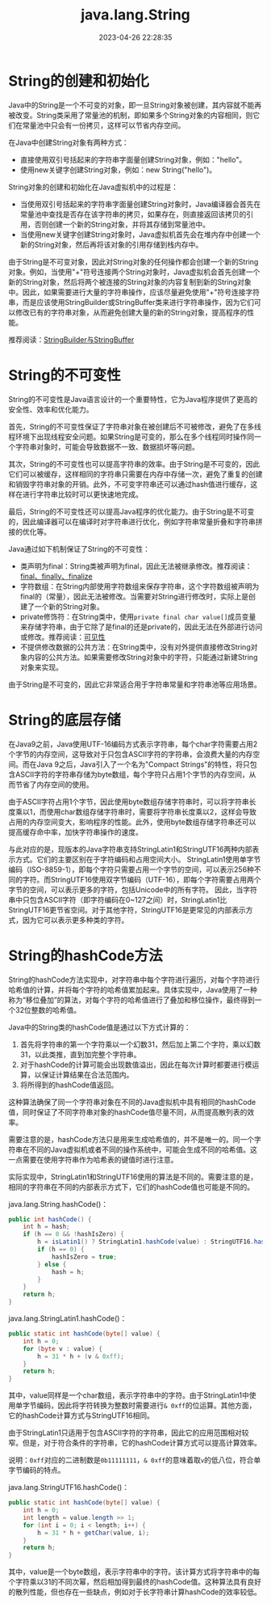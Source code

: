 ﻿---
title: java.lang.String
date: 2023-04-26 22:28:35
summary: 本文分享java.lang.String的核心知识。
tags:
- Java
categories:
- Java
---

# String的创建和初始化

Java中的String是一个不可变的对象，即一旦String对象被创建，其内容就不能再被改变。String类采用了常量池的机制，即如果多个String对象的内容相同，则它们在常量池中只会有一份拷贝，这样可以节省内存空间。

在Java中创建String对象有两种方式：
- 直接使用双引号括起来的字符串字面量创建String对象，例如："hello"。
- 使用new关键字创建String对象，例如：new String("hello")。

String对象的创建和初始化在Java虚拟机中的过程是：
- 当使用双引号括起来的字符串字面量创建String对象时，Java编译器会首先在常量池中查找是否存在该字符串的拷贝，如果存在，则直接返回该拷贝的引用，否则创建一个新的String对象，并将其存储到常量池中。
- 当使用new关键字创建String对象时，Java虚拟机首先会在堆内存中创建一个新的String对象，然后再将该对象的引用存储到栈内存中。

由于String是不可变对象，因此对String对象的任何操作都会创建一个新的String对象。例如，当使用"+"符号连接两个String对象时，Java虚拟机会首先创建一个新的String对象，然后将两个被连接的String对象的内容复制到新的String对象中。因此，如果需要进行大量的字符串操作，应该尽量避免使用"+"符号连接字符串，而是应该使用StringBuilder或StringBuffer类来进行字符串操作，因为它们可以修改已有的字符串对象，从而避免创建大量的新的String对象，提高程序的性能。

推荐阅读：[StringBuilder与StringBuffer](https://blankspace.blog.csdn.net/article/details/129968838)

# String的不可变性

String的不可变性是Java语言设计的一个重要特性，它为Java程序提供了更高的安全性、效率和优化能力。

首先，String的不可变性保证了字符串对象在被创建后不可被修改，避免了在多线程环境下出现线程安全问题。如果String是可变的，那么在多个线程同时操作同一个字符串对象时，可能会导致数据不一致、数据损坏等问题。

其次，String的不可变性也可以提高字符串的效率。由于String是不可变的，因此它们可以被缓存，这样相同的字符串只需要在内存中存储一次，避免了重复的创建和销毁字符串对象的开销。此外，不可变字符串还可以通过hash值进行缓存，这样在进行字符串比较时可以更快速地完成。

最后，String的不可变性还可以提高Java程序的优化能力。由于String是不可变的，因此编译器可以在编译时对字符串进行优化，例如字符串常量折叠和字符串拼接的优化等。

Java通过如下机制保证了String的不可变性：
- 类声明为final：String类被声明为final，因此无法被继承修改。推荐阅读：[final、finally、finalize](https://blankspace.blog.csdn.net/article/details/130036796)
- 字符数组：在String内部使用字符数组来保存字符串，这个字符数组被声明为final的（常量），因此无法被修改。当需要对String进行修改时，实际上是创建了一个新的String对象。
- private修饰符：在String类中，使用`private final char value[]`成员变量来存储字符串，由于它除了是final的还是private的，因此无法在外部进行访问或修改。推荐阅读：[可见性](https://blankspace.blog.csdn.net/article/details/114701507)
- 不提供修改数据的公共方法：在String类中，没有对外提供直接修改String对象内容的公共方法。如果需要修改String对象中的字符，只能通过新建String对象来实现。

由于String是不可变的，因此它非常适合用于字符串常量和字符串池等应用场景。

# String的底层存储

在Java9之前，Java使用UTF-16编码方式表示字符串，每个char字符需要占用2个字节的内存空间，这导致对于只包含ASCII字符的字符串，会浪费大量的内存空间。而在Java 9之后，Java引入了一个名为"Compact Strings"的特性，将只包含ASCII字符的字符串存储为byte数组，每个字符只占用1个字节的内存空间，从而节省了内存空间的使用。

由于ASCII字符占用1个字节，因此使用byte数组存储字符串时，可以将字符串长度乘以1，而使用char数组存储字符串时，需要将字符串长度乘以2，这样会导致占用的内存空间变大，影响程序的性能。此外，使用byte数组存储字符串还可以提高缓存命中率，加快字符串操作的速度。

与此对应的是，现版本的Java字符串支持StringLatin1和StringUTF16两种内部表示方式。它们的主要区别在于字符编码和占用空间大小。
StringLatin1使用单字节编码（ISO-8859-1），即每个字符只需要占用一个字节的空间，可以表示256种不同的字符。而StringUTF16使用双字节编码（UTF-16），即每个字符需要占用两个字节的空间，可以表示更多的字符，包括Unicode中的所有字符。
因此，当字符串中只包含ASCII字符（即字符编码在0~127之间）时，StringLatin1比StringUTF16更节省空间。对于其他字符，StringUTF16是更常见的内部表示方式，因为它可以表示更多种类的字符。

# String的hashCode方法

String的hashCode方法实现中，对字符串中每个字符进行遍历，对每个字符进行哈希值的计算，并将每个字符的哈希值累加起来。具体实现中，Java使用了一种称为“移位叠加”的算法，对每个字符的哈希值进行了叠加和移位操作，最终得到一个32位整数的哈希值。

Java中的String类的hashCode值是通过以下方式计算的：
1. 首先将字符串的第一个字符乘以一个幻数31，然后加上第二个字符，乘以幻数31，以此类推，直到加完整个字符串。
2. 对于hashCode的计算可能会出现数值溢出，因此在每次计算时都要进行模运算，以保证计算结果在合法范围内。
3. 将所得到的hashCode值返回。

这种算法确保了同一个字符串对象在不同的Java虚拟机中具有相同的hashCode值，同时保证了不同字符串对象的hashCode值尽量不同，从而提高散列表的效率。

需要注意的是，hashCode方法只是用来生成哈希值的，并不是唯一的。同一个字符串在不同的Java虚拟机或者不同的操作系统中，可能会生成不同的哈希值。这一点需要在使用字符串作为哈希表的键值时进行注意。

实际实现中，StringLatin1和StringUTF16使用的算法是不同的。需要注意的是，相同的字符串在不同的内部表示方式下，它们的hashCode值也可能是不同的。

java.lang.String.hashCode()：

```java
public int hashCode() {
    int h = hash;
    if (h == 0 && !hashIsZero) {
        h = isLatin1() ? StringLatin1.hashCode(value) : StringUTF16.hashCode(value);
        if (h == 0) {
            hashIsZero = true;
        } else {
            hash = h;
        }
    }
    return h;
}
```

java.lang.StringLatin1.hashCode()：
```java
public static int hashCode(byte[] value) {
    int h = 0;
    for (byte v : value) {
        h = 31 * h + (v & 0xff);
    }
    return h;
}
```

其中，value同样是一个char数组，表示字符串中的字符。由于StringLatin1中使用单字节编码，因此将字符转换为整数时需要进行`& 0xff`的位运算。其他方面，它的hashCode计算方式与StringUTF16相同。

由于StringLatin1只适用于包含ASCII字符的字符串，因此它的应用范围相对较窄。但是，对于符合条件的字符串，它的hashCode计算方式可以提高计算效率。

说明：`0xff`对应的二进制数是`0b11111111`，`& 0xff`的意味着取`v`的低八位，符合单字节编码的特点。

java.lang.StringUTF16.hashCode()：
```java
public static int hashCode(byte[] value) {
    int h = 0;
    int length = value.length >> 1;
    for (int i = 0; i < length; i++) {
        h = 31 * h + getChar(value, i);
    }
    return h;
}
```

其中，value是一个byte数组，表示字符串中的字符。该计算方式将字符串中的每个字符乘以31的不同次幂，然后相加得到最终的hashCode值。这种算法具有良好的散列性能，但也存在一些缺点，例如对于长字符串计算hashCode的效率较低。
